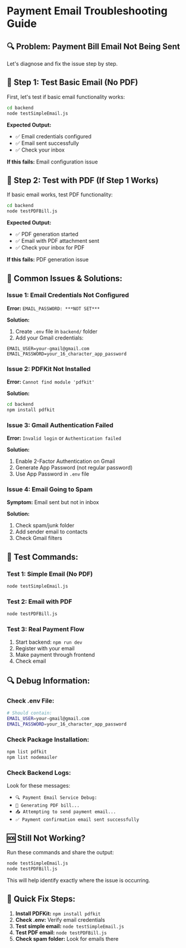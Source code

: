 # Payment Email Troubleshooting Guide

## 🔍 **Problem: Payment Bill Email Not Being Sent**

Let's diagnose and fix the issue step by step.

## 🧪 **Step 1: Test Basic Email (No PDF)**

First, let's test if basic email functionality works:

```bash
cd backend
node testSimpleEmail.js
```

**Expected Output:**
- ✅ Email credentials configured
- ✅ Email sent successfully
- ✅ Check your inbox

**If this fails:** Email configuration issue

## 🧪 **Step 2: Test with PDF (If Step 1 Works)**

If basic email works, test PDF functionality:

```bash
cd backend
node testPDFBill.js
```

**Expected Output:**
- ✅ PDF generation started
- ✅ Email with PDF attachment sent
- ✅ Check your inbox for PDF

**If this fails:** PDF generation issue

## 🔧 **Common Issues & Solutions:**

### **Issue 1: Email Credentials Not Configured**
**Error:** `EMAIL_PASSWORD: ***NOT SET***`

**Solution:**
1. Create `.env` file in `backend/` folder
2. Add your Gmail credentials:
```env
EMAIL_USER=your-gmail@gmail.com
EMAIL_PASSWORD=your_16_character_app_password
```

### **Issue 2: PDFKit Not Installed**
**Error:** `Cannot find module 'pdfkit'`

**Solution:**
```bash
cd backend
npm install pdfkit
```

### **Issue 3: Gmail Authentication Failed**
**Error:** `Invalid login` or `Authentication failed`

**Solution:**
1. Enable 2-Factor Authentication on Gmail
2. Generate App Password (not regular password)
3. Use App Password in `.env` file

### **Issue 4: Email Going to Spam**
**Symptom:** Email sent but not in inbox

**Solution:**
1. Check spam/junk folder
2. Add sender email to contacts
3. Check Gmail filters

## 📧 **Test Commands:**

### **Test 1: Simple Email (No PDF)**
```bash
node testSimpleEmail.js
```

### **Test 2: Email with PDF**
```bash
node testPDFBill.js
```

### **Test 3: Real Payment Flow**
1. Start backend: `npm run dev`
2. Register with your email
3. Make payment through frontend
4. Check email

## 🔍 **Debug Information:**

### **Check .env File:**
```bash
# Should contain:
EMAIL_USER=your-gmail@gmail.com
EMAIL_PASSWORD=your_16_character_app_password
```

### **Check Package Installation:**
```bash
npm list pdfkit
npm list nodemailer
```

### **Check Backend Logs:**
Look for these messages:
- `🔍 Payment Email Service Debug:`
- `📄 Generating PDF bill...`
- `📤 Attempting to send payment email...`
- `✅ Payment confirmation email sent successfully`

## 🆘 **Still Not Working?**

Run these commands and share the output:
```bash
node testSimpleEmail.js
node testPDFBill.js
```

This will help identify exactly where the issue is occurring.

## 📝 **Quick Fix Steps:**

1. **Install PDFKit:** `npm install pdfkit`
2. **Check .env:** Verify email credentials
3. **Test simple email:** `node testSimpleEmail.js`
4. **Test PDF email:** `node testPDFBill.js`
5. **Check spam folder:** Look for emails there 